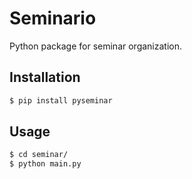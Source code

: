 # Seminario

Python package for seminar organization.

## Installation

```sh
$ pip install pyseminar
```

## Usage

```sh
$ cd seminar/
$ python main.py
```
